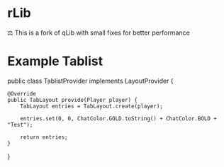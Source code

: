 # rLib
 ⚖️ This is a fork of qLib with small fixes for better performance




# Example Tablist
public class TablistProvider implements LayoutProvider {

    @Override
    public TabLayout provide(Player player) {
        TabLayout entries = TabLayout.create(player);

        entries.set(0, 0, ChatColor.GOLD.toString() + ChatColor.BOLD + "Test");

        return entries;
    }
}

